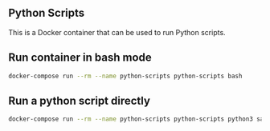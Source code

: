 ## Python Scripts
This is a Docker container that can be used to run Python scripts.

## Run container in bash mode
```sh
docker-compose run --rm --name python-scripts python-scripts bash
```

## Run a python script directly
```sh
docker-compose run --rm --name python-scripts python-scripts python3 sample.py
```